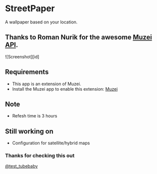 # StreetPaper
A wallpaper based on your location.

## Thanks to Roman Nurik for the awesome [Muzei API](https://github.com/romannurik/muzei).

![Screenshot][id]

## Requirements
- This app is an extension of Muzei.
- Install the Muzei app to enable this extension: [Muzei](https://play.google.com/store/apps/details?id=net.nurik.roman.muzei)

## Note
- Refesh time is 3 hours

## Still working on
- Configuration for satellite/hybrid maps

### Thanks for checking this out
[@test_tubebaby](https://twitter.com/test_tubebaby)


[img]: http://s24.postimg.org/ny402dqj7/Screenshot_2014_02_17_13_43_26.png